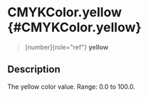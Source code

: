 CMYKColor.yellow {#CMYKColor.yellow}
================

> [number]{role="ref"} **yellow**

Description
-----------

The yellow color value. Range: 0.0 to 100.0.
